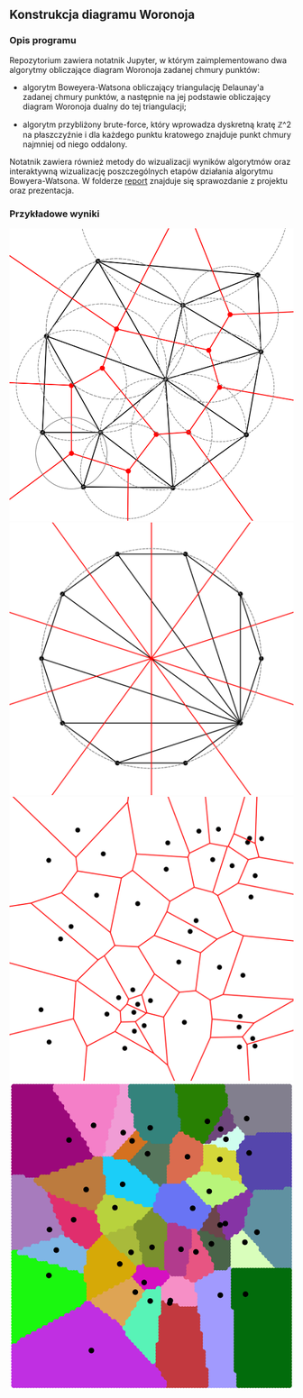 ## Konstrukcja diagramu Woronoja
### Opis programu
Repozytorium zawiera notatnik Jupyter, w którym zaimplementowano dwa algorytmy obliczające diagram Woronoja zadanej chmury punktów:

* algorytm Boweyera-Watsona obliczający triangulację Delaunay'a zadanej chmury
punktów, a następnie na jej podstawie obliczający diagram Woronoja dualny do tej
triangulacji;

* algorytm przybliżony brute-force, który wprowadza dyskretną kratę ℤ^2 na
płaszczyźnie i dla każdego punktu kratowego znajduje punkt chmury najmniej od
niego oddalony.

Notatnik zawiera również metody do wizualizacji wyników algorytmów oraz
interaktywną wizualizację poszczególnych etapów działania algorytmu
Bowyera-Watsona. W folderze [report](report) znajduje się sprawozdanie z
projektu oraz prezentacja.

### Przykładowe wyniki
![](report/figs/voronoi1.png)
![](report/figs/voronoi2.png)
![](report/figs/voronoi3.png)
![](report/figs/approx.png)
